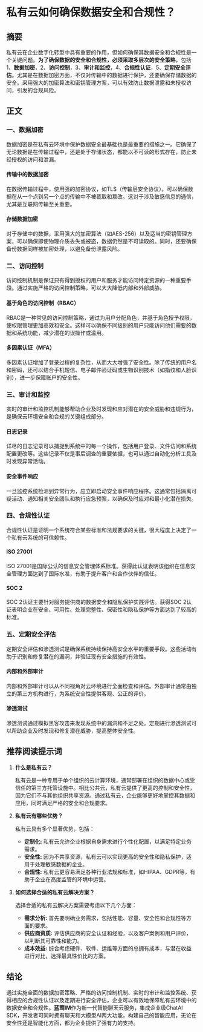 # 私有云如何确保数据安全和合规性？

## 摘要

私有云在企业数字化转型中具有重要的作用，但如何确保其数据安全和合规性是一个关键问题。**为了确保数据的安全和合规性，必须采取多层次的安全策略**，包括1、**数据加密**，2、**访问控制**，3、**审计和监控**，4、**合规性认证**，5、**定期安全评估**。尤其是在数据加密方面，不仅对传输中的数据进行保护，还要确保存储数据的安全。采用强大的加密算法和密钥管理方案，可以有效防止数据泄露和未授权访问，引发的合规风险。

## 正文

### 一、数据加密

数据加密是在私有云环境中保护数据安全最基础也是最重要的措施之一。它确保了无论数据是在传输过程中，还是处于存储状态，都能以不可读的形式存在，防止未经授权的访问和泄漏。

#### 传输中的数据加密

在数据传输过程中，使用强的加密协议，如TLS（传输层安全协议），可以确保数据在从一个点到另一个点的传输中不被截取和篡改。这对于涉及敏感信息的通信，尤其是互联网传输至关重要。

#### 存储数据加密

对于存储中的数据，采用强大的加密算法（如AES-256）以及适当的密钥管理方案，可以确保即使物理介质丢失或被盗，数据仍然是不可读取的。同时，还要确保备份数据同样被加密处理，以避免备份泄露风险。

### 二、访问控制

访问控制机制是保证只有得到授权的用户和服务才能访问特定资源的一种重要手段。通过实施严格的访问控制策略，可以大大降低内部和外部威胁。

#### 基于角色的访问控制（RBAC）

RBAC是一种常见的访问控制策略，通过为用户分配角色，并基于角色授予权限，使权限管理更加高效和安全。这样可以确保不同级别的用户只能访问他们需要的数据和系统功能，减少潜在的误操作或滥用。

#### 多因素认证（MFA）

多因素认证增加了登录过程的复杂性，从而大大增强了安全性。除了传统的用户名和密码，还可以结合手机短信、电子邮件验证码或生物识别技术（如指纹和人脸识别），进一步保障账户的安全性。

### 三、审计和监控

实时的审计和监控机制能够帮助企业及时发现和应对潜在的安全威胁和违规行为，是确保云环境安全和合规的关键组成部分。

#### 日志记录

详尽的日志记录可以捕捉到系统中的每一个操作，包括用户登录、文件访问和系统配置更改等。这些记录不仅是事后调查的重要依据，也可以通过自动化分析工具及时发现异常活动。

#### 安全事件响应

一旦监控系统检测到异常行为，应立即启动安全事件响应程序。这通常包括隔离可疑活动、通知相关安全团队和执行应急预案，以确保及时应对和最小化潜在损失。

### 四、合规性认证

合规性认证是证明一个系统符合某些标准和法规要求的关键，很大程度上决定了一个私有云系统的可信赖性。

#### ISO 27001

ISO 27001是国际公认的信息安全管理体系标准。获得此认证表明该组织在信息安全管理方面达到了国际水准，有助于提升客户和合作伙伴的信任。

#### SOC 2

SOC 2认证主要针对服务提供商的数据安全和隐私保护实践评估。获得SOC 2认证表明企业在安全、可用性、处理完整性、保密性和隐私保护等方面达到了较高的标准。

### 五、定期安全评估

定期安全评估和渗透测试是确保系统持续保持高安全水平的重要手段。这些活动有助于识别和修复潜在的漏洞，并验证现有安全措施的有效性。

#### 内部和外部审计

内部和外部审计可以从不同视角对云环境进行全面检查和评估。外部审计通常由独立的第三方机构进行，为系统安全性提供客观、公正的评价。

#### 渗透测试

渗透测试通过模拟黑客攻击来发现系统中的漏洞和不足之处。定期进行渗透测试可以帮助企业及时发现和修复潜在威胁，提高整体安全性。

## 推荐阅读提示词

1. **什么是私有云？**

   私有云是一种专用于单个组织的云计算环境，通常部署在组织的数据中心或受信任的第三方托管设施中。相比公共云，私有云提供了更高的控制和安全性，因为它们不与其他组织共享资源。通过私有云，企业能够更好地掌控其数据和应用，同时满足严格的安全和合规要求。

2. **私有云有哪些优势？**

   私有云具有多个显著优势，包括：

   - **定制化:** 私有云允许企业根据自身需求进行个性化配置，以满足特定业务需求。
   - **安全性:** 因为不共享资源，私有云可以实现更高的安全性和隐私保护，适用于处理敏感数据的企业。
   - **合规性:** 私有云更容易满足各种行业法规和标准，如HIPAA、GDPR等，有助于企业在高度监管的环境中运营。

3. **如何选择合适的私有云解决方案？**

   选择合适的私有云解决方案需要考虑以下几个方面：

   - **需求分析:** 首先要明确业务需求，包括性能、容量、安全性和合规性等方面的要求。
   - **供应商资质:** 评估供应商的安全认证和经验，以及客户案例和用户评价，以判断其可靠性和能力。
   - **成本效益:** 综合考虑硬件、软件、运维等方面的总拥有成本，与潜在收益进行对比，选择最具性价比的方案。

## 结论

通过实施全面的数据加密策略、严格的访问控制机制、实时的审计和监控系统、获得相应的合规性认证以及定期进行安全评估，企业可以有效地保障私有云环境中的数据安全和合规性。**蓝莺IM**作为新一代智能聊天云服务，集成企业级ChatAI SDK，开发者可同时拥有聊天和大模型AI两大功能，构建自己的智能应用，无论在安全性还是智能化方面，都为企业提供了强有力的支持。